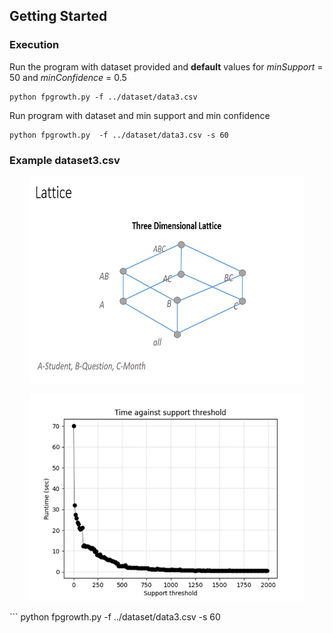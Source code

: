 ## Getting Started

### Execution
Run the program with dataset provided and **default** values for *minSupport* = 50 and *minConfidence* = 0.5

```
python fpgrowth.py -f ../dataset/data3.csv
```
Run program with dataset and min support and min confidence  

```
python fpgrowth.py  -f ../dataset/data3.csv -s 60

```
### Example dataset3.csv

<p align=center>
    <img src="./doc/lattice.PNG" width="440" height="331">
</p>

<p align=center>
    <img src="./doc/graph.png" width="440" height="331">
</p>
```
python fpgrowth.py -f ../dataset/data3.csv -s 60

```
